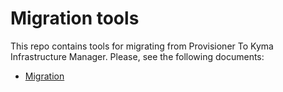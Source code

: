 # Migration tools

This repo contains tools for migrating from Provisioner To Kyma Infrastructure Manager.
Please, see the following documents:
- [Migration](./README-rm.md)